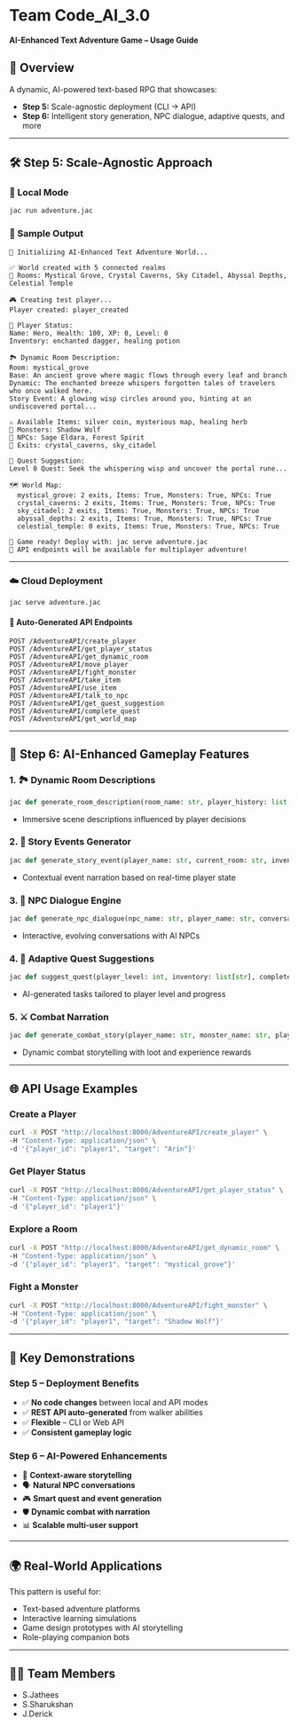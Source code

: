 # Team Code_AI_3.0

**AI-Enhanced Text Adventure Game – Usage Guide**

## 🧙 Overview

A dynamic, AI-powered text-based RPG that showcases:

* **Step 5:** Scale-agnostic deployment (CLI → API)
* **Step 6:** Intelligent story generation, NPC dialogue, adaptive quests, and more

---

## 🛠 Step 5: Scale-Agnostic Approach

### 🔄 Local Mode

```bash
jac run adventure.jac
```

### 📘 Sample Output

```
🌟 Initializing AI-Enhanced Text Adventure World...

✅ World created with 5 connected realms
🏰 Rooms: Mystical Grove, Crystal Caverns, Sky Citadel, Abyssal Depths, Celestial Temple

🎮 Creating test player...
Player created: player_created

👤 Player Status:
Name: Hero, Health: 100, XP: 0, Level: 0
Inventory: enchanted dagger, healing potion

🏞️ Dynamic Room Description:
Room: mystical_grove
Base: An ancient grove where magic flows through every leaf and branch
Dynamic: The enchanted breeze whispers forgotten tales of travelers who once walked here.
Story Event: A glowing wisp circles around you, hinting at an undiscovered portal...

⚔️ Available Items: silver coin, mysterious map, healing herb
👹 Monsters: Shadow Wolf
👥 NPCs: Sage Eldara, Forest Spirit
🚪 Exits: crystal_caverns, sky_citadel

🎯 Quest Suggestion:
Level 0 Quest: Seek the whispering wisp and uncover the portal rune...

🗺️ World Map:
  mystical_grove: 2 exits, Items: True, Monsters: True, NPCs: True
  crystal_caverns: 2 exits, Items: True, Monsters: True, NPCs: True
  sky_citadel: 2 exits, Items: True, Monsters: True, NPCs: True
  abyssal_depths: 2 exits, Items: True, Monsters: True, NPCs: True
  celestial_temple: 0 exits, Items: True, Monsters: True, NPCs: True

🚀 Game ready! Deploy with: jac serve adventure.jac
📡 API endpoints will be available for multiplayer adventure!
```

---

### ☁️ Cloud Deployment

```bash
jac serve adventure.jac
```

#### 🧩 Auto-Generated API Endpoints

```
POST /AdventureAPI/create_player
POST /AdventureAPI/get_player_status
POST /AdventureAPI/get_dynamic_room
POST /AdventureAPI/move_player
POST /AdventureAPI/fight_monster
POST /AdventureAPI/take_item
POST /AdventureAPI/use_item
POST /AdventureAPI/talk_to_npc
POST /AdventureAPI/get_quest_suggestion
POST /AdventureAPI/complete_quest
POST /AdventureAPI/get_world_map
```

---

## 🤖 Step 6: AI-Enhanced Gameplay Features

### 1. 🏞️ **Dynamic Room Descriptions**

```python
jac def generate_room_description(room_name: str, player_history: list[str], current_items: list[str]) -> str by llm();
```

* Immersive scene descriptions influenced by player decisions

### 2. 📖 **Story Events Generator**

```python
jac def generate_story_event(player_name: str, current_room: str, inventory: list[str], last_actions: list[str]) -> str by llm();
```

* Contextual event narration based on real-time player state

### 3. 🧙 **NPC Dialogue Engine**

```python
jac def generate_npc_dialogue(npc_name: str, player_name: str, conversation_history: list[str], current_situation: str) -> str by llm();
```

* Interactive, evolving conversations with AI NPCs

### 4. 🎯 **Adaptive Quest Suggestions**

```python
jac def suggest_quest(player_level: int, inventory: list[str], completed_quests: list[str]) -> str by llm();
```

* AI-generated tasks tailored to player level and progress

### 5. ⚔️ **Combat Narration**

```python
jac def generate_combat_story(player_name: str, monster_name: str, player_inventory: list[str], outcome: str) -> str by llm();
```

* Dynamic combat storytelling with loot and experience rewards

---

## 🌐 API Usage Examples

### Create a Player

```bash
curl -X POST "http://localhost:8000/AdventureAPI/create_player" \
-H "Content-Type: application/json" \
-d '{"player_id": "player1", "target": "Arin"}'
```

### Get Player Status

```bash
curl -X POST "http://localhost:8000/AdventureAPI/get_player_status" \
-H "Content-Type: application/json" \
-d '{"player_id": "player1"}'
```

### Explore a Room

```bash
curl -X POST "http://localhost:8000/AdventureAPI/get_dynamic_room" \
-H "Content-Type: application/json" \
-d '{"player_id": "player1", "target": "mystical_grove"}'
```

### Fight a Monster

```bash
curl -X POST "http://localhost:8000/AdventureAPI/fight_monster" \
-H "Content-Type: application/json" \
-d '{"player_id": "player1", "target": "Shadow Wolf"}'
```

---

## 🧩 Key Demonstrations

### Step 5 – Deployment Benefits

* ✅ **No code changes** between local and API modes
* ✅ **REST API auto-generated** from walker abilities
* ✅ **Flexible** – CLI or Web API
* ✅ **Consistent gameplay logic**

### Step 6 – AI-Powered Enhancements

* 🧠 **Context-aware storytelling**
* 🗣️ **Natural NPC conversations**
* 🎮 **Smart quest and event generation**
* 🛡️ **Dynamic combat with narration**
* 📊 **Scalable multi-user support**

---

## 🌍 Real-World Applications

This pattern is useful for:

* Text-based adventure platforms
* Interactive learning simulations
* Game design prototypes with AI storytelling
* Role-playing companion bots

---

## 🧑‍💻 Team Members

* S.Jathees
* S.Sharukshan
* J.Derick


